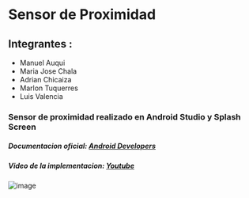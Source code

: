 # Sensor de Proximidad

## Integrantes :
- Manuel Auqui
- Maria Jose Chala
- Adrian Chicaiza
- Marlon Tuquerres
- Luis Valencia

### Sensor de proximidad realizado en Android Studio y Splash Screen
##### Documentacion oficial: [Android Developers](https://developer.android.com/guide/topics/sensors/sensors_overview)
##### Video de la implementacion: [Youtube](https://developer.android.com/guide/topics/sensors/sensors_overview)
![image](https://user-images.githubusercontent.com/77359338/209362644-ecd6d994-87d0-477c-9a95-4180f65d6443.png)
